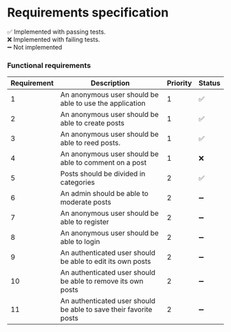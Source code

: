 # Requirements specification

:white_check_mark: Implemented with passing tests. <br>
:x: Implemented with failing tests. <br>
:heavy_minus_sign: Not implemented

### **Functional requirements**

| Requirement | Description | Priority | Status |
|------|-------------|-----------|---------|
| 1 | An anonymous user should be able to use the application | 1 | :white_check_mark: |
| 2 | An anonymous user should be able to create posts | 1 | :white_check_mark: |
| 3 | An anonymous user should be able to reed posts. | 1 | :white_check_mark: |
| 4 | An anonymous user should be able to comment on a post | 1 | :x: |
| 5 | Posts should be divided in categories | 2 | :white_check_mark: |
| 6 | An admin should be able to moderate posts | 2 | :heavy_minus_sign: |
| 7 | An anonymous user should be able to register | 2 | :heavy_minus_sign: |
| 8 | An anonymous user should be able to login | 2 | :heavy_minus_sign: |
| 9 | An authenticated user should be able to edit its own posts | 2 | :heavy_minus_sign: |
| 10 | An authenticated user should be able to remove its own posts | 2 | :heavy_minus_sign: |
| 11 | An authenticated user should be able to save their favorite posts | 2 | :heavy_minus_sign: |